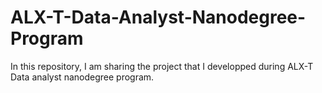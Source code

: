 # ALX-T-Data-Analyst-Nanodegree-Program
In this repository, I am sharing the project that I developped during ALX-T Data analyst nanodegree program.
